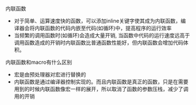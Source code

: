 内联函数
- 对于简单、运算速度快的函数，可以添加inline关键字使其成为内联函数，编译器会将内联函数的代码内嵌至代码(如循环)中，提高程序的运行效率
- 当频繁的调用函数时(如循环)会造成大量开销, 当函数中代码的运行速度远高于调用函数造成的开销时内联函数比普通函数性能好，但内联函数会增加代码体积。

内联函数和macro有什么区别
- 宏是由预处理器对宏进行替换的
- 内联函数是通过编译器控制实现的。而且内联函数是真正的函数，只是在需要用到的时候内联函数像宏一样的展开，所以取消了函数的参数压栈，减少了调用的开销
